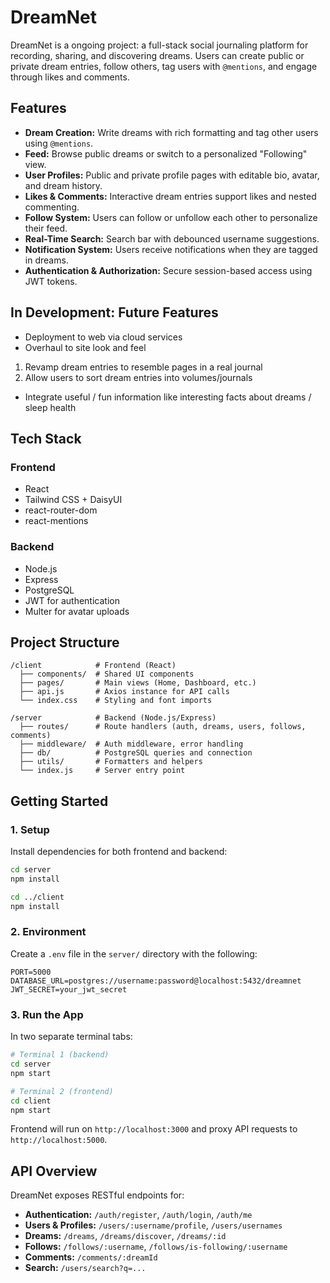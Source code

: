 # DreamNet

DreamNet is a ongoing project: a full-stack social journaling platform for recording, sharing, and discovering dreams. Users can create public or private dream entries, follow others, tag users with `@mentions`, and engage through likes and comments.

## Features

* **Dream Creation:** Write dreams with rich formatting and tag other users using `@mentions`.
* **Feed:** Browse public dreams or switch to a personalized "Following" view.
* **User Profiles:** Public and private profile pages with editable bio, avatar, and dream history.
* **Likes & Comments:** Interactive dream entries support likes and nested commenting.
* **Follow System:** Users can follow or unfollow each other to personalize their feed.
* **Real-Time Search:** Search bar with debounced username suggestions.
* **Notification System:** Users receive notifications when they are tagged in dreams.
* **Authentication & Authorization:** Secure session-based access using JWT tokens.

## In Development: Future Features
- Deployment to web via cloud services
- Overhaul to site look and feel
1. Revamp dream entries to resemble pages in a real journal
2. Allow users to sort dream entries into volumes/journals
- Integrate useful / fun information like interesting facts about dreams / sleep health

## Tech Stack

### Frontend

* React
* Tailwind CSS + DaisyUI
* react-router-dom
* react-mentions

### Backend

* Node.js
* Express
* PostgreSQL
* JWT for authentication
* Multer for avatar uploads

## Project Structure

```
/client            # Frontend (React)
  ├── components/  # Shared UI components
  ├── pages/       # Main views (Home, Dashboard, etc.)
  ├── api.js       # Axios instance for API calls
  └── index.css    # Styling and font imports

/server            # Backend (Node.js/Express)
  ├── routes/      # Route handlers (auth, dreams, users, follows, comments)
  ├── middleware/  # Auth middleware, error handling
  ├── db/          # PostgreSQL queries and connection
  ├── utils/       # Formatters and helpers
  └── index.js     # Server entry point
```

## Getting Started

### 1. Setup

Install dependencies for both frontend and backend:

```bash
cd server
npm install

cd ../client
npm install
```

### 2. Environment

Create a `.env` file in the `server/` directory with the following:

```
PORT=5000
DATABASE_URL=postgres://username:password@localhost:5432/dreamnet
JWT_SECRET=your_jwt_secret
```

### 3. Run the App

In two separate terminal tabs:

```bash
# Terminal 1 (backend)
cd server
npm start

# Terminal 2 (frontend)
cd client
npm start
```

Frontend will run on `http://localhost:3000` and proxy API requests to `http://localhost:5000`.

## API Overview

DreamNet exposes RESTful endpoints for:

* **Authentication:** `/auth/register`, `/auth/login`, `/auth/me`
* **Users & Profiles:** `/users/:username/profile`, `/users/usernames`
* **Dreams:** `/dreams`, `/dreams/discover`, `/dreams/:id`
* **Follows:** `/follows/:username`, `/follows/is-following/:username`
* **Comments:** `/comments/:dreamId`
* **Search:** `/users/search?q=...`